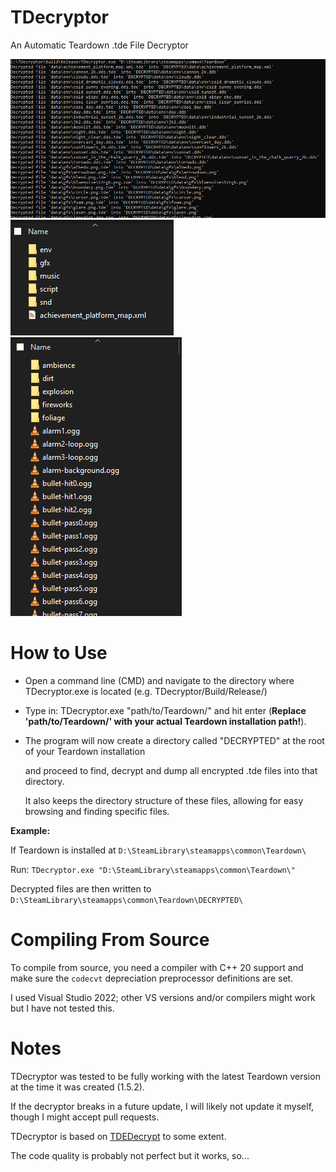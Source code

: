 # TDecryptor
An Automatic Teardown .tde File Decryptor

![Screenshot](Screenshots/TDecryptor.jpg)
![Screenshot](Screenshots/Files1.jpg)
![Screenshot](Screenshots/Files2.jpg)

# How to Use

- Open a command line (CMD) and navigate to the directory where TDecryptor.exe is located (e.g. TDecryptor/Build/Release/)
- Type in: TDecryptor.exe "path/to/Teardown/" and hit enter (**Replace 'path/to/Teardown/' with your actual Teardown installation path!**).
- The program will now create a directory called "DECRYPTED" at the root of your Teardown installation

  and proceed to find, decrypt and dump all encrypted .tde files into that directory.

  It also keeps the directory structure of these files, allowing for easy browsing and finding specific files.

**Example:**

If Teardown is installed at `D:\SteamLibrary\steamapps\common\Teardown\`

Run: `TDecryptor.exe "D:\SteamLibrary\steamapps\common\Teardown\"`

Decrypted files are then written to `D:\SteamLibrary\steamapps\common\Teardown\DECRYPTED\`

# Compiling From Source

To compile from source, you need a compiler with C++ 20 support and make sure the `codecvt` depreciation preprocessor definitions are set.

I used Visual Studio 2022; other VS versions and/or compilers might work but I have not tested this.

# Notes

TDecryptor was tested to be fully working with the latest Teardown version at the time it was created (1.5.2).

If the decryptor breaks in a future update, I will likely not update it myself, though I might accept pull requests.

TDecryptor is based on [TDEDecrypt](https://github.com/lyhyl/TDEDecrypt) to some extent.

The code quality is probably not perfect but it works, so...
